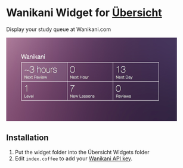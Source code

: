 # Wanikani Widget for [Übersicht](http://tracesof.net/uebersicht/)

Display your study queue at Wanikani.com

![](screenshot.png)

## Installation

1. Put the widget folder into the Übersicht Widgets folder
2. Edit `index.coffee` to add your [Wanikani API key](https://www.wanikani.com/account).
